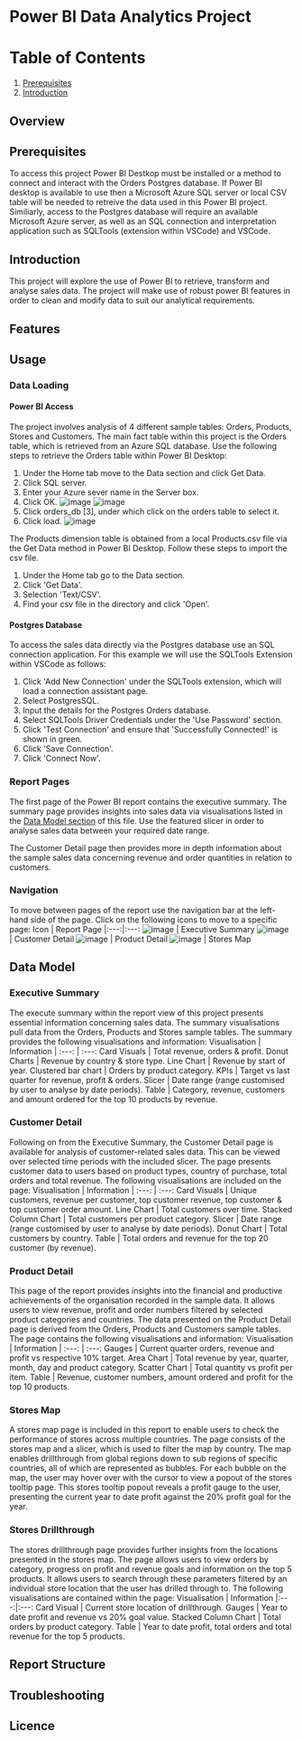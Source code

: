 # Power BI Data Analytics Project

# Table of Contents
1. [Prerequisites](#prerequisites)
2. [Introduction](#introduction)

## Overview

## Prerequisites
To access this project Power BI Destkop must be installed or a method to connect and interact with the Orders Postgres database. If Power BI desktop is available to use then a Microsoft Azure SQL server or local CSV table will be needed to retreive the data used in this Power BI project. Similiarly, access to the Postgres database will require an available Microsoft Azure server, as well as an SQL connection and interpretation application such as SQLTools (extension within VSCode) and VSCode.

## Introduction
This project will explore the use of Power BI to retrieve, transform and analyse sales data. The project will make use of robust power BI features in order to clean and modify data to suit our analytical requirements.

## Features

## Usage

### Data Loading

#### Power BI Access
The project involves analysis of 4 different sample tables: Orders, Products, Stores and Customers. The main fact table within this project is the Orders table, which is retrieved from an Azure SQL database.
Use the following steps to retrieve the Orders table within Power BI Desktop:
1. Under the Home tab move to the Data section and click Get Data.
2. Click SQL server.
3. Enter your Azure sever name in the Server box.
4. Click OK.  ![image](https://github.com/julienhvillemur/data-analytics-power-bi-report378/assets/146137268/defac103-9a00-4658-81dd-d473b4e29549)  ![image](https://github.com/julienhvillemur/data-analytics-power-bi-report378/assets/146137268/48524f0d-aeb6-40cb-a48e-b09b97899da9)
5. Click orders_db [3], under which click on the orders table to select it.
6. Click load.  ![image](https://github.com/julienhvillemur/data-analytics-power-bi-report378/assets/146137268/c9ff280f-87cb-4bf0-a9ee-d488a769ff96)

The Products dimension table is obtained from a local Products.csv file via the Get Data method in Power BI Desktop. Follow these steps to import the csv file.
1. Under the Home tab go to the Data section.
2. Click 'Get Data'.
3. Selection 'Text/CSV'.
4. Find your csv file in the directory and click 'Open'.

#### Postgres Database
To access the sales data directly via the Postgres database use an SQL connection application. For this example we will use the SQLTools Extension within VSCode as follows:
1. Click 'Add New Connection' under the SQLTools extension, which will load a connection assistant page.
2. Select PostgresSQL.
3. Input the details for the Postgres Orders database.
4. Select SQLTools Driver Credentials under the 'Use Password' section.
5. Click 'Test Connection' and ensure that 'Successfully Connected!' is shown in green.
6. Click 'Save Connection'.
7. Click 'Connect Now'.

### Report Pages
The first page of the Power BI report contains the executive summary. The summary page provides insights into sales data via visualisations listed in the [Data Model section](#Data-Model) of this file. Use the featured slicer in order to analyse sales data between your required date range.

The Customer Detail page then provides more in depth information about the sample sales data concerning revenue and order quantities in relation to customers.

### Navigation
To move between pages of the report use the navigation bar at the left-hand side of the page.
Click on the following icons to move to a specific page:
Icon | Report Page
|:---:|:---:
![image](https://github.com/julienhvillemur/data-analytics-power-bi-report378/assets/146137268/a704d4f0-11fb-4221-9353-7f2ed3ff857a) | Executive Summary
![image](https://github.com/julienhvillemur/data-analytics-power-bi-report378/assets/146137268/20fb3cc6-2ae4-4980-987b-d18d1ee86e35) | Customer Detail
![image](https://github.com/julienhvillemur/data-analytics-power-bi-report378/assets/146137268/be8c1769-940b-4b9c-ab2a-bba5f61c3682) | Product Detail
![image](https://github.com/julienhvillemur/data-analytics-power-bi-report378/assets/146137268/6d4f76c0-6d2a-4b9b-b82a-41983517781c) | Stores Map

## Data Model
### Executive Summary
The execute summary within the report view of this project presents essential information concerning sales data. The summary visualisations pull data from the Orders, Products and Stores sample tables. The summary provides the following visualisations and information:
Visualisation | Information
| :---: | :---: 
Card Visuals | Total revenue, orders & profit.
Donut Charts | Revenue by country & store type.
Line Chart | Revenue by start of year.
Clustered bar chart | Orders by product category.
KPIs | Target vs last quarter for revenue, profit & orders.
Slicer | Date range (range customised by user to analyse by date periods).
Table | Category, revenue, customers and amount ordered for the top 10 products by revenue.

### Customer Detail
Following on from the Executive Summary, the Customer Detail page is available for analysis of customer-related sales data. This can be viewed over selected time periods with the included slicer. The page presents customer data to users based on product types, country of purchase, total orders and total revenue. The following visualisations are included on the page:
Visualisation | Information
| :---: | :---: 
Card Visuals | Unique customers, revenue per customer, top customer revenue, top customer & top customer order amount.
Line Chart | Total customers over time.
Stacked Column Chart | Total customers per product category.
Slicer | Date range (range customised by user to analyse by date periods).
Donut Chart | Total customers by country.
Table | Total orders and revenue for the top 20 customer (by revenue).

### Product Detail
This page of the report provides insights into the financial and productive achievements of the organisation recorded in the sample data. It allows users to view revenue, profit and order numbers filtered by selected product categories and countries. The data presented on the Product Detail page is derived from the Orders, Products and Customers sample tables. The page contains the following visualisations and information:
Visualisation | Information
| :---: | :---: 
Gauges | Current quarter orders, revenue and profit vs respective 10% target.
Area Chart | Total revenue by year, quarter, month, day and product category.
Scatter Chart | Total quantity vs profit per item.
Table | Revenue, customer numbers, amount ordered and profit for the top 10 products.

### Stores Map
A stores map page is included in this report to enable users to check the performance of stores across multiple countries. The page consists of the stores map and a slicer, which is used to filter the map by country. The map enables drillthrough from global regions down to sub regions of specific countries, all of which are represented as bubbles. For each bubble on the map, the user may hover over with the cursor to view a popout of the stores tooltip page. This stores tooltip popout reveals a profit gauge to the user, presenting the current year to date profit against the 20% profit goal for the year.

### Stores Drillthrough
The stores drillthrough page provides further insights from the locations presented in the stores map. The page allows users to view orders by category, progress on profit and revenue goals and information on the top 5 products. It allows users to search through these parameters filtered by an individual store location that the user has drilled through to. The following visualisations are contained within the page:
Visualisation | Information
|:---:|:---:
Card Visual | Current store location of drillthrough.
Gauges | Year to date profit and revenue vs 20% goal value.
Stacked Column Chart | Total orders by product category.
Table | Year to date profit, total orders and total revenue for the top 5 products.

## Report Structure

## Troubleshooting

## Licence
